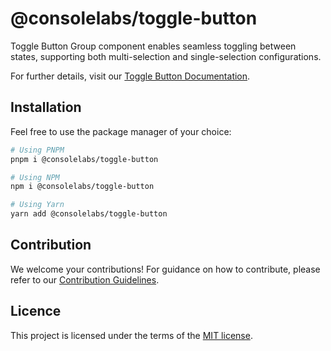 # @consolelabs/toggle-button

Toggle Button Group component enables seamless toggling between states,
supporting both multi-selection and single-selection configurations.

For further details, visit our
[Toggle Button Documentation](https://ds.console.so/?path=/story/components-togglebutton--default).

## Installation

Feel free to use the package manager of your choice:

```sh
# Using PNPM
pnpm i @consolelabs/toggle-button

# Using NPM
npm i @consolelabs/toggle-button

# Using Yarn
yarn add @consolelabs/toggle-button
```

## Contribution

We welcome your contributions! For guidance on how to contribute, please refer
to our [Contribution Guidelines](/CONTRIBUTING.md).

## Licence

This project is licensed under the terms of the
[MIT license](https://choosealicense.com/licenses/mit/).
